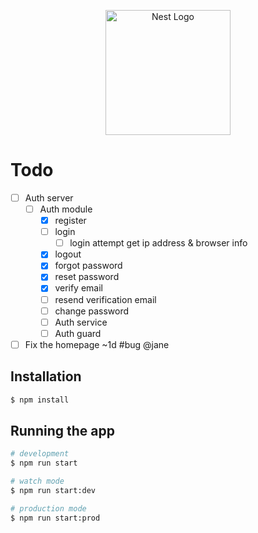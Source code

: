 <p align="center">
  <a href="http://nestjs.com/" target="blank"><img src="https://nestjs.com/img/logo-small.svg" width="200" alt="Nest Logo" /></a>
</p>

# Todo

- [ ] Auth server
  - [ ] Auth module
      - [x] register
      - [ ] login
        <!-- ip, browser -->
        - [ ] login attempt get ip address & browser info
      - [x] logout
      - [x] forgot password
      - [x] reset password
      - [x] verify email
      - [ ] resend verification email
      - [ ] change password
    - [ ] Auth service
    - [ ] Auth guard
- [ ] Fix the homepage ~1d #bug @jane

## Installation

```bash
$ npm install
```

## Running the app

```bash
# development
$ npm run start

# watch mode
$ npm run start:dev

# production mode
$ npm run start:prod
```